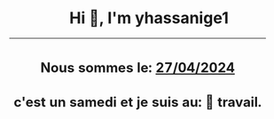 <h1 align='center'>Hi 👋, I'm yhassanige1</h1>
<div align='center'>

|<h2 align='center'>Nous sommes le: <u>27/04/2024</u></h2><h2 align='center'>c'est un samedi et je suis au: 🏢 travail.</h2>|
|---
</div>